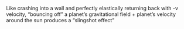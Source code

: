 Like crashing into a wall and perfectly elastically returning back with -v velocity, “bouncing off” a planet’s gravitational field + planet’s velocity around the sun produces a “slingshot effect”
